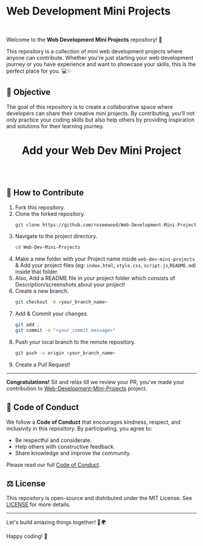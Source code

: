# Web Development Mini Projects

<br>

Welcome to the **Web Development Mini Projects** repository! 🚀

This repository is a collection of mini web development projects where anyone can contribute. Whether you're just starting your web development journey or you have experience and want to showcase your skills, this is the perfect place for you. 💻✨

## 🎯 Objective

The goal of this repository is to create a collaborative space where developers can share their creative mini projects. By contributing, you’ll not only practice your coding skills but also help others by providing inspiration and solutions for their learning journey.

<div align="center"> <h1> Add your Web Dev Mini Project</h1></div>

<br><br>

## 📜 How to Contribute

1. Fork this repository.
2. Clone the forked repository.
    ```bash
    git clone https://github.com/roseewood/Web-Development-Mini-Projects.git
    ```
3. Navigate to the project directory.
    ```bash
    cd Web-Dev-Mini-Projects
    ```
4. Make a new folder with your Project name inside `web-dev-mini-projects` & Add your project files (eg: `index.html`, `style.css`, `script.js`,`README.md`) inside that folder.
5. Also, Add a README file in your project folder which consists of Description/screenshots about your project!
6. Create a new branch.
    ```bash
    git checkout -b <your_branch_name>
    ```
7. Add & Commit your changes.
    ```bash
    git add .
    git commit -m "<your_commit_message>"
    ```
8. Push your local branch to the remote repository.
    ```bash
    git push -u origin <your_branch_name>
    ```
9. Create a Pull Request!

---

**Congratulations!** Sit and relax till we review your PR, you've made your contribution to [Web-Development-Mini-Projects](https://github.com/roseewood/Web-Development-Mini-Projects.git) project.

## 🤝 Code of Conduct

We follow a **Code of Conduct** that encourages kindness, respect, and inclusivity in this repository. By participating, you agree to:

- Be respectful and considerate.
- Help others with constructive feedback.
- Share knowledge and improve the community.

Please read our full [Code of Conduct](./CODE_OF_CONDUCT.md).

## ⚖️ License

This repository is open-source and distributed under the MIT License. See [LICENSE](./LICENSE) for more details.

---

Let's build amazing things together! 💪🌍

Happy coding! 🎉
